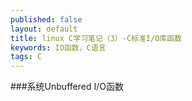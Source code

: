 ```yaml
---
published: false 
layout: default
title: linux C学习笔记（3）-C标准I/O库函数
keywords: IO函数，C语言
tags: C
---
```


###系统Unbuffered I/O函数

